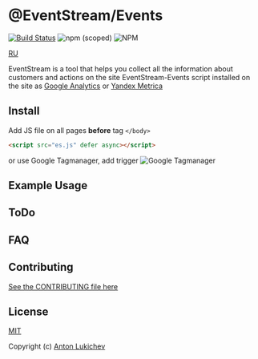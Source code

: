 # @EventStream/Events

[![Build Status](https://travis-ci.org/eventstream/events.svg?branch=master)](https://travis-ci.org/eventstream/events)
![npm (scoped)](https://img.shields.io/npm/v/@eventstream/events.svg)
![NPM](https://img.shields.io/npm/l/@eventstream/events.svg?style=flat)

[RU](README_RU.md)

EventStream is a tool that helps you collect all the information about customers and actions on the site
EventStream-Events script installed on the site as [Google Analytics](https://analytics.google.com) or [Yandex Metrica](https://metrika.yandex.ru)



## Install
Add JS file on all pages **before** tag `</body>`
```html
<script src="es.js" defer async></script>
```

or use Google Tagmanager, add trigger
![Google Tagmanager](http://i63.tinypic.com/23gxr3d.png)

## Example Usage


## ToDo


## FAQ


## Contributing
[See the CONTRIBUTING file here](CONTRIBUTING.md)

## License
[MIT](LICENSE) 

Copyright (c) [Anton Lukichev](https://github.com/AntonLukichev)
